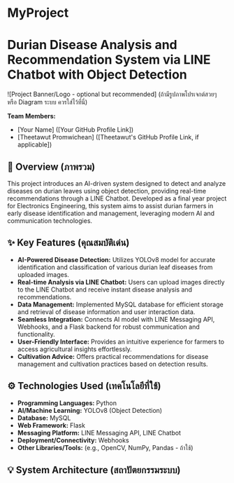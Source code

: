 # MyProject
# Durian Disease Analysis and Recommendation System via LINE Chatbot with Object Detection

![Project Banner/Logo - optional but recommended]
(ถ้ามีรูปภาพโปรเจกต์สวยๆ หรือ Diagram ระบบ ควรใส่ไว้ที่นี่)

**Team Members:**
* [Your Name] ([Your GitHub Profile Link])
* [Theetawut Promwichean] ([Theetawut's GitHub Profile Link, if applicable])

## 📝 Overview (ภาพรวม)

This project introduces an AI-driven system designed to detect and analyze diseases on durian leaves using object detection, providing real-time recommendations through a LINE Chatbot. Developed as a final year project for Electronics Engineering, this system aims to assist durian farmers in early disease identification and management, leveraging modern AI and communication technologies.

## ✨ Key Features (คุณสมบัติเด่น)

* **AI-Powered Disease Detection:** Utilizes YOLOv8 model for accurate identification and classification of various durian leaf diseases from uploaded images.
* **Real-time Analysis via LINE Chatbot:** Users can upload images directly to the LINE Chatbot and receive instant disease analysis and recommendations.
* **Data Management:** Implemented MySQL database for efficient storage and retrieval of disease information and user interaction data.
* **Seamless Integration:** Connects AI model with LINE Messaging API, Webhooks, and a Flask backend for robust communication and functionality.
* **User-Friendly Interface:** Provides an intuitive experience for farmers to access agricultural insights effortlessly.
* **Cultivation Advice:** Offers practical recommendations for disease management and cultivation practices based on detection results.

## ⚙️ Technologies Used (เทคโนโลยีที่ใช้)

* **Programming Languages:** Python
* **AI/Machine Learning:** YOLOv8 (Object Detection)
* **Database:** MySQL
* **Web Framework:** Flask
* **Messaging Platform:** LINE Messaging API, LINE Chatbot
* **Deployment/Connectivity:** Webhooks
* **Other Libraries/Tools:** (e.g., OpenCV, NumPy, Pandas - ถ้าใช้)

## 💡 System Architecture (สถาปัตยกรรมระบบ)
